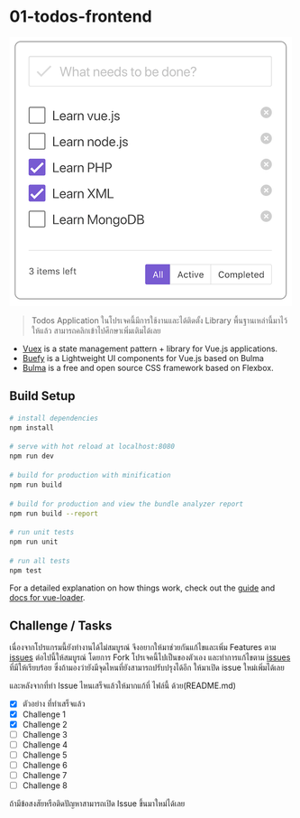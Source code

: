 # 01-todos-frontend

![Todos](https://raw.githubusercontent.com/AdvWebDevelopment/01-todos-frontend/master/static/todos.png)

> Todos Application
ในโปรเจคนี้มีการใช้งานและได้ติดตั้ง Library พื้นฐานเหล่านี้มาไว้ให้แล้ว สามารถคลิกเข้าไปศึกษาเพิ่มเติมได้เลย
* [Vuex](https://vuex.vuejs.org/en/) is a state management pattern + library for Vue.js applications.
* [Buefy](https://buefy.github.io) is a Lightweight UI components for Vue.js based on Bulma
* [Bulma](https://bulma.io) is a free and open source CSS framework based on Flexbox.

## Build Setup

``` bash
# install dependencies
npm install

# serve with hot reload at localhost:8080
npm run dev

# build for production with minification
npm run build

# build for production and view the bundle analyzer report
npm run build --report

# run unit tests
npm run unit

# run all tests
npm test
```

For a detailed explanation on how things work, check out the [guide](http://vuejs-templates.github.io/webpack/) and [docs for vue-loader](http://vuejs.github.io/vue-loader).

## Challenge / Tasks

เนื่องจากโปรแกรมนี้ยังทำงานได้ไม่สมบูรณ์ จึงอยากให้มาช่วยกันแก้ไขและเพิ่ม Features ตาม [issues](https://github.com/AdvWebDevelopment/01-todos-frontend/issues) ต่อไปนี้ให้สมบูรณ์ โดยการ Fork โปรเจคนี้ไปเป็นของตัวเอง และทำการแก้ไขตาม [issues](https://github.com/AdvWebDevelopment/01-todos-frontend/issues) ที่มีให้เรียบร้อย ซึ่งถ้ามองว่ายังมีจุดไหนที่ยังสามารถปรับปรุงได้อีก ให้มาเปิด issue ใหม่เพิ่มได้เลย

และหลังจากที่ทำ Issue ไหนเสร็จแล้วให้มากแก้ที่ ไฟล์นี้ ด้วย(README.md)

* [x] ตัวอย่าง ที่ทำเสร็จแล้ว
* [x] Challenge 1
* [x] Challenge 2
* [ ] Challenge 3
* [ ] Challenge 4
* [ ] Challenge 5
* [ ] Challenge 6
* [ ] Challenge 7
* [ ] Challenge 8

ถ้ามีข้อสงสัยหรือติดปัญหาสามารถเปิด Issue ขึ้นมาใหม่ได้เลย

